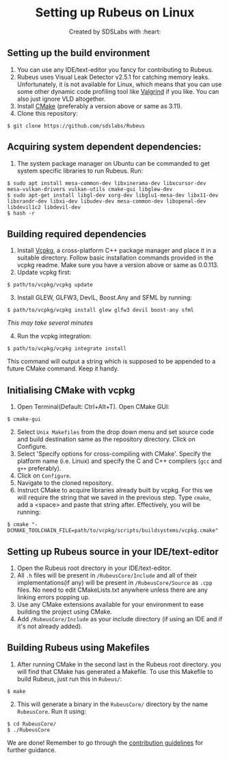 <p>
<h1 align=center><strong>Setting up Rubeus on Linux</strong></h1>
<p/>

<p align=center>
Created by SDSLabs with :heart:
</p>

## Setting up the build environment 
1. You can use any IDE/text-editor you fancy for contributing to Rubeus.
2. Rubeus uses Visual Leak Detector v2.5.1 for catching memory leaks. Unfortunately, it is not available for Linux, which means that you can use some other dynamic code profiling tool like [Valgrind](http://valgrind.org/) if you like. You can also just ignore VLD altogether.
3. Install [CMake](https://cmake.org/) (preferably a version above or same as 3.11).
4. Clone this repository:
```shell
$ git clone https://github.com/sdslabs/Rubeus
```

## Acquiring system dependent dependencies:
1. The system package manager on Ubuntu can be commanded to get system specific libraries to run Rubeus. Run:
```shell
$ sudo apt install mesa-common-dev libxinerama-dev libxcursor-dev mesa-vulkan-drivers vulkan-utils cmake-gui libglew-dev
$ sudo apt-get install libgl-dev xorg-dev libglu1-mesa-dev libx11-dev libxrandr-dev libxi-dev libudev-dev mesa-common-dev libopenal-dev libdevil1c2 libdevil-dev
$ hash -r
```

## Building required dependencies
1. Install [Vcpkg](https://github.com/Microsoft/vcpkg), a cross-platform C++ package manager and place it in a suitable directory. Follow basic installation commands provided in the vcpkg readme. Make sure you have a version above or same as 0.0.113.
2. Update vcpkg first:
```shell
$ path/to/vcpkg/vcpkg update
```
3. Install GLEW, GLFW3, DevIL, Boost.Any and SFML by running:
```shell
$ path/to/vcpkg/vcpkg install glew glfw3 devil boost-any sfml
```

*This may take several minutes*

4. Run the vcpkg integration:
```shell
$ path/to/vcpkg/vcpkg integrate install
```
This command will output a string which is supposed to be appended to a future CMake command. Keep it handy.

## Initialising CMake with vcpkg
1. Open Terminal(Default: Ctrl+Alt+T). Open CMake GUI:
```shell
$ cmake-gui
```
2.  Select `Unix Makefiles` from the drop down menu and set source code and build destination same as the repository directory. Click on Configure.
3. Select 'Specify options for cross-compiling with CMake'. Specify the platform name (i.e. Linux) and specify the C and C++ compilers (`gcc` and `g++` preferably).
4. Click on `Configure`.
5. Navigate to the cloned repository.
6. Instruct CMake to acquire libraries already built by vcpkg. For this we will require the string that we saved in the previous step. Type `cmake`, add a \<space\> and paste that string after. Effectively, you will be running:
```shell
$ cmake "-DCMAKE_TOOLCHAIN_FILE=path/to/vcpkg/scripts/buildsystems/vcpkg.cmake"
```

## Setting up Rubeus source in your IDE/text-editor
1. Open the Rubeus root directory in your IDE/text-editor.
2. All `.h` files will be present in `/RubeusCore/Include` and all of their implementations(if any) will be present in `/RubeusCore/Source` as `.cpp` files. No need to edit CMakeLists.txt anywhere unless there are any linking errors popping up.
3. Use any CMake extensions available for your environment to ease building the project using CMake.
4. Add `/RubeusCore/Include` as your include directory (if using an IDE and if it's not already added).

## Building Rubeus using Makefiles
1. After running CMake in the second last in the Rubeus root directory. you will find that CMake has generated a Makefile. To use this Makefile to build Rubeus, just run this in `Rubeus/`:
```shell
$ make
```
2. This will generate a binary in the `RubeusCore/` directory by the name `RubeusCore`. Run it using:
```shell
$ cd RubeusCore/
$ ./RubeusCore
```

We are done! Remember to go through the [contribution guidelines](CONTRIBUTING.md) for further guidance.
